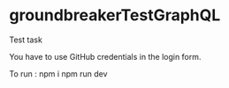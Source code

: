 # groundbreakerTestGraphQL

Test task

You have to use GitHub credentials in the login form.

To run :
npm i
npm run dev
